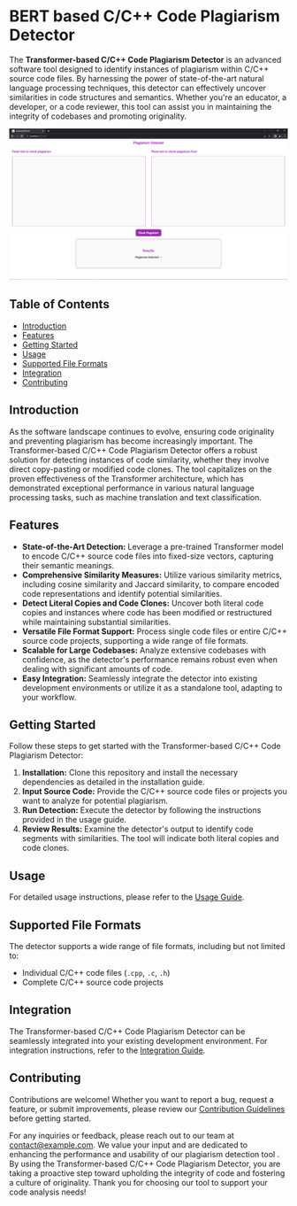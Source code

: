 # BERT based C/C++ Code Plagiarism Detector

The **Transformer-based C/C++ Code Plagiarism Detector** is an advanced software tool designed to identify instances of plagiarism within C/C++ source code files. By harnessing the power of state-of-the-art natural language processing techniques, this detector can effectively uncover similarities in code structures and semantics. Whether you're an educator, a developer, or a code reviewer, this tool can assist you in maintaining the integrity of codebases and promoting originality.

![Plagiarism Detector](https://github.com/MuhammadSaqib001/BERT-Based-C-Plagiarism-Detector/blob/main/nlp1.PNG)

## Table of Contents

- [Introduction](#introduction)
- [Features](#features)
- [Getting Started](#getting-started)
- [Usage](#usage)
- [Supported File Formats](#supported-file-formats)
- [Integration](#integration)
- [Contributing](#contributing)

## Introduction

As the software landscape continues to evolve, ensuring code originality and preventing plagiarism has become increasingly important. The Transformer-based C/C++ Code Plagiarism Detector offers a robust solution for detecting instances of code similarity, whether they involve direct copy-pasting or modified code clones. The tool capitalizes on the proven effectiveness of the Transformer architecture, which has demonstrated exceptional performance in various natural language processing tasks, such as machine translation and text classification.

## Features

- **State-of-the-Art Detection:** Leverage a pre-trained Transformer model to encode C/C++ source code files into fixed-size vectors, capturing their semantic meanings.
- **Comprehensive Similarity Measures:** Utilize various similarity metrics, including cosine similarity and Jaccard similarity, to compare encoded code representations and identify potential similarities.
- **Detect Literal Copies and Code Clones:** Uncover both literal code copies and instances where code has been modified or restructured while maintaining substantial similarities.
- **Versatile File Format Support:** Process single code files or entire C/C++ source code projects, supporting a wide range of file formats.
- **Scalable for Large Codebases:** Analyze extensive codebases with confidence, as the detector's performance remains robust even when dealing with significant amounts of code.
- **Easy Integration:** Seamlessly integrate the detector into existing development environments or utilize it as a standalone tool, adapting to your workflow.

## Getting Started
Follow these steps to get started with the Transformer-based C/C++ Code Plagiarism Detector:

1. **Installation:** Clone this repository and install the necessary dependencies as detailed in the installation guide.
2. **Input Source Code:** Provide the C/C++ source code files or projects you want to analyze for potential plagiarism.
3. **Run Detection:** Execute the detector by following the instructions provided in the usage guide.
4. **Review Results:** Examine the detector's output to identify code segments with similarities. The tool will indicate both literal copies and code clones.

## Usage
For detailed usage instructions, please refer to the [Usage Guide](/docs/usage.md).

## Supported File Formats
The detector supports a wide range of file formats, including but not limited to:

- Individual C/C++ code files (`.cpp`, `.c`, `.h`)
- Complete C/C++ source code projects

## Integration
The Transformer-based C/C++ Code Plagiarism Detector can be seamlessly integrated into your existing development environment. For integration instructions, refer to the [Integration Guide](/docs/integration.md).

## Contributing
Contributions are welcome! Whether you want to report a bug, request a feature, or submit improvements, please review our [Contribution Guidelines](/CONTRIBUTING.md) before getting started.

For any inquiries or feedback, please reach out to our team at [contact@example.com](mailto:contact@example.com). We value your input and are dedicated to enhancing the performance and usability of our plagiarism detection tool . By using the Transformer-based C/C++ Code Plagiarism Detector, you are taking a proactive step toward upholding the integrity of code and fostering a culture of originality. Thank you for choosing our tool to support your code analysis needs!
